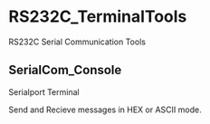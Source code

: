 # RS232C_TerminalTools
RS232C Serial Communication Tools

## SerialCom_Console
Serialport Terminal

Send and Recieve messages in HEX or ASCII mode.
